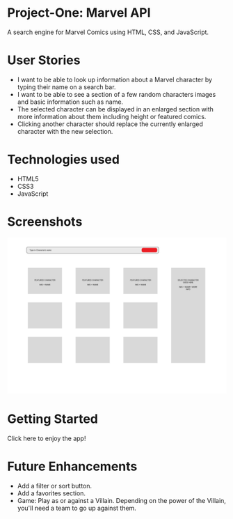 # Project-One: Marvel API

A search engine for Marvel Comics using HTML, CSS, and JavaScript.

# User Stories

- I want to be able to look up information about a Marvel character by typing their name on a search bar.
- I want to be able to see a section of a few random characters images and basic information such as name. 
- The selected character can be displayed in an enlarged section with more information about them including height or featured comics.
- Clicking another character should replace the currently enlarged character with the new selection.

# Technologies used

- HTML5
- CSS3
- JavaScript

# Screenshots

![Wireframe image](/assets/Wireframe.png)

# Getting Started

Click here to enjoy the app!

# Future Enhancements

- Add a filter or sort button.
- Add a favorites section.
- Game: Play as or against a Villain. Depending on the power of the Villain, you'll need a team to go up against them. 

